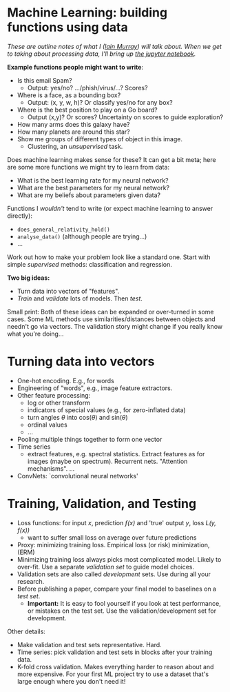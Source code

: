 # Machine Learning: building functions using data

*These are outline notes of what I ([Iain
Murray](https://homepages.inf.ed.ac.uk/imurray2/)) will talk about. When we get
to taking about processing data, I'll bring up [the jupyter
notebook](https://github.com/imurray/scratch/blob/master/SDSS_first_ML_play.ipynb).*


**Example functions people might want to write**:

* Is this email Spam?
    - Output: yes/no?  .../phish/virus/...?  Scores?
* Where is a face, as a bounding box?
    - Output: (x, y, w, h)?  Or classify yes/no for any box?
* Where is the best position to play on a Go board?
    - Output (x,y)? Or scores?  Uncertainty on scores to guide exploration?
* How many arms does this galaxy have?
* How many planets are around this star?
* Show me groups of different types of object in this image.
    - Clustering, an *unsupervised* task.

Does machine learning makes sense for these? It can get a bit meta; here are
some more functions we might try to learn from data:

* What is the best learning rate for my neural network?
* What are the best parameters for my neural network?
* What are my beliefs about parameters given data?

Functions I *wouldn't* tend to write (or expect machine learning to answer directly):

* `does_general_relativity_hold()`
* `analyse_data()`  (although people are trying...)
* ...

Work out how to make your problem look like a standard one. Start with simple
*supervised* methods: classification and regression.

**Two big ideas:**

* Turn data into vectors of "features".
* *Train* and *validate* lots of models. Then *test*.

Small print: Both of these ideas can be expanded or over-turned in some cases.
Some ML methods use similarities/distances between objects and needn't go via
vectors. The validation story might change if you really know what you're doing...


# Turning data into vectors

* One-hot encoding. E.g., for words
* Engineering of "words", e.g., image feature extractors.
* Other feature processing:
    - log or other transform
    - indicators of special values (e.g., for zero-inflated data)
    - turn angles *θ* into cos(*θ*) and sin(*θ*)
    - ordinal values
    - ...
* Pooling multiple things together to form one vector
* Time series
    - extract features, e.g. spectral statistics. Extract features as for images
      (maybe on spectrum). Recurrent nets. "Attention mechanisms". ...
* ConvNets: `convolutional neural networks'


# Training, Validation, and Testing

* Loss functions: for input *x*, prediction *f(x)* and 'true' output *y*, loss *L(y, f(x))*
    - want to suffer small loss on average over future predictions
* Proxy: minimizing training loss. Empirical loss (or risk) minimization, (ERM)
* Minimizing training loss always picks most complicated model. Likely to over-fit. Use a separate *validation set* to guide model choices.
* Validation sets are also called *development* sets. Use during all your research.
* Before publishing a paper, compare your final model to baselines on a *test set*.
    - **Important:** It is easy to fool yourself if you look at test performance, or mistakes on the test set. Use the validation/development set for development.

Other details:

* Make validation and test sets representative. Hard.
* Time series: pick validation and test sets in blocks after your training data.
* K-fold cross validation. Makes everything harder to reason about and more
  expensive. For your first ML project try to use a dataset that's large enough
  where you don't need it!

